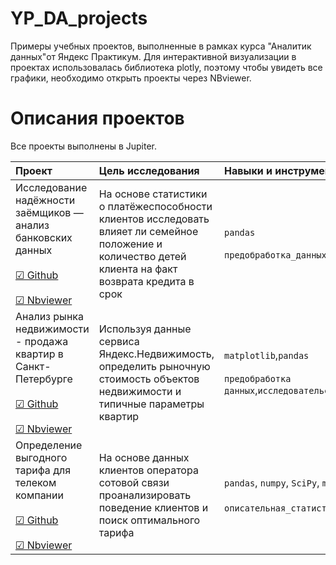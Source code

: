 # YP_DA_projects
Примеры учебных проектов, выполненные в рамках курса "Аналитик данных"от Яндекс Практикум.
Для интерактивной визуализации в проектах использовалась библиотека plotly, поэтому чтобы увидеть все графики, необходимо открыть проекты через NBviewer.

# Описания проектов 

Все проекты выполнены в Jupiter. 

| Проект | Цель исследования | Навыки и инструменты | 
| :---------------------- | :---------------------- | :---------------------- |
| Исследование надёжности заёмщиков — анализ банковских данных <br /> <br /> [☑ Github]() <br /> <br /> [☑ Nbviewer]()| На основе статистики о платёжеспособности клиентов исследовать влияет ли семейное положение и количество детей клиента на факт возврата кредита в срок | `pandas` <br /> <br /> `предобработка_данных`|
| Анализ рынка недвижимости - продажа квартир в Санкт-Петербурге  <br /> <br /> [☑ Github]() <br /> <br /> [☑ Nbviewer]()| Используя данные сервиса Яндекс.Недвижимость, определить рыночную стоимость объектов недвижимости и типичные параметры квартир | `matplotlib`,`pandas` <br /> <br /> `предобработка данных`,`исследовательский_анализ_данных`,`визуализация_данных`|
| Определение выгодного тарифа для телеком компании <br /> <br /> [☑ Github]() <br /> <br /> [☑ Nbviewer]()| На основе данных клиентов оператора сотовой связи проанализировать поведение клиентов и поиск оптимального тарифа | `pandas`, `numpy`, `SciPy`, `matplotlib` <br /> <br /> `описательная_статистика`,`проверка_статистических_гипотез`|
